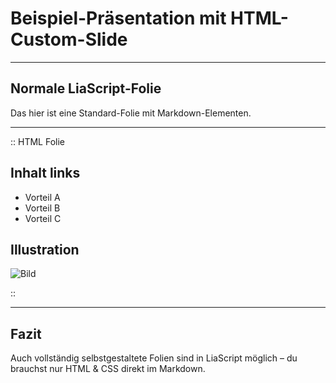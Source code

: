<!-- 
link: https://github.com/dabusse9/LiaTry/blob/main/style.css
-->


# Beispiel-Präsentation mit HTML-Custom-Slide

---

## Normale LiaScript-Folie

Das hier ist eine Standard-Folie mit Markdown-Elementen.

---

:: HTML Folie

<div class="custom-slide">
  <div class="left">
    <h2>Inhalt links</h2>
    <ul>
      <li>Vorteil A</li>
      <li>Vorteil B</li>
      <li>Vorteil C</li>
    </ul>
  </div>
  <div class="right">
    <h2>Illustration</h2>
    <img src="https://upload.wikimedia.org/wikipedia/commons/thumb/4/4f/Iconic_image_of_Earth_from_space.jpg/800px-Iconic_image_of_Earth_from_space.jpg" alt="Bild">
  </div>
</div>

::

---

## Fazit

Auch vollständig selbstgestaltete Folien sind in LiaScript möglich – du brauchst nur HTML & CSS direkt im Markdown.
